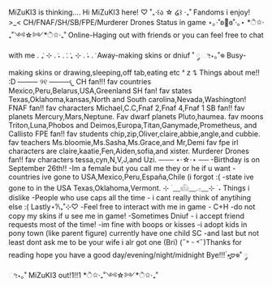 MiZuKI3 is thinking....
Hi MiZuKI3 here! ♡ ˚₊‧꒰ა ☆ ໒꒱ ‧₊˚
Fandoms i enjoy! >_< CH/FNAF/SH/SB/FPE/Murderer Drones
Status in game ⋆｡‧˚ʚ🍓ɞ˚‧｡⋆
       *ੈ✩‧₊˚༺☆༻*ੈ✩‧₊˚
  Online-Haging out with friends or you can feel free to chat with me . ݁₊ ⊹ . ݁˖ . ݁. ݁₊ ⊹ . ݁˖ . ݁
  Away-making skins or dniuf ˚ ༘ ೀ⋆｡˚𖦹
  Busy- making skins or drawing,sleeping,off tab,eating etc ᶻ 𝗓 𐰁
                      Things about me!! :D
                       ──── ୨୧ ────𐔌 
        CH fan!!! fav countries Mexico,Peru,Belarus,USA,Greenland
        SH fan! fav states Texas,Oklahoma,kansas,North and South carolina,Nevada,Washington!
        FNAF fan!! fav characters Michael,C.C,Fnaf 2,Fnaf 4,Fnaf 1
        SB fan!! fav planets Mercury,Mars,Neptune. Fav dwarf planets Pluto,haumea. fav moons Triton,Luna,Phobos and Deimos,Europa,Titan,Ganymade,Prometheus, and Callisto
        FPE fan!! fav students chip,zip,Oliver,claire,abbie,angle,and cubbie. fav teachers Ms.bloomie,Ms.Sasha,Ms.Grace,and Mr,Demi fav fpe irl characters are claire,kaatie,Fen,Aiden,sofia,and xister.
        Murderer Drones fan!! fav characters tessa,cyn,N,V,J,and Uzi.
        ─── ⋆⋅☆⋅⋆ ──
        -Birthday is on September 26th!!
        -Im a female but you call me they or he if u want
        -countries ive gone to USA,Mexico,Peru,España,Chile (i forgot :(
        -state ive gone to in the USA Texas,Oklahoma,Vermont.
        ⊹ ࣪ ﹏𓊝﹏𓂁﹏⊹ ࣪ ˖
        Things i dislike
        -People who use caps all the time
        - i cant really think of anytihing else :(
                     Lastly⋆𐙚₊˚⊹♡
                              -Feel free to interact with me in game
                              - C+H
                              -do not copy my skins if u see me in game!
                              -Sometimes Dniuf
                              - i accept friend requests most of the time!
                              -im fine with boops or kisses
                              -i adopt kids in pony town (like parent figure) currently have one child SC
                              -and last but not least dont ask me to be your wife i alr got one (Bri)
                        (˶˃ ᵕ ˂˶)Thanks for reading hope  you have a good day/evening/night/midnight Bye!!! ๋࣭⭑ֶֶֶָָָ֢֢֢𖹭𖦹˚ ༘ ೀ⋆｡˚
                                     MiZuKI3 out!1!!1
                                                                     *ੈ✩‧₊˚༺☆༻*ੈ✩‧₊˚
        

